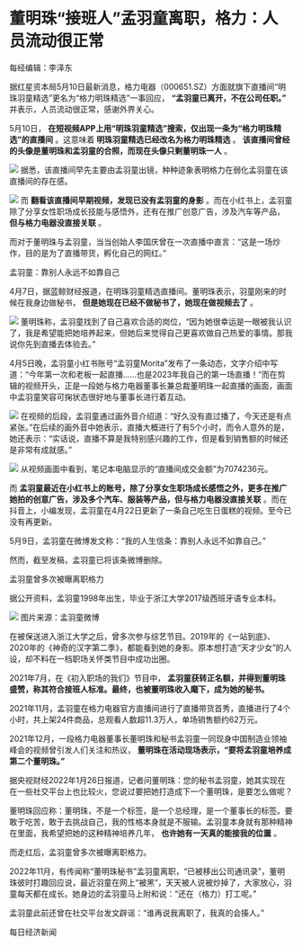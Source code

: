 # 董明珠“接班人”孟羽童离职，格力：人员流动很正常

每经编辑：李泽东

据红星资本局5月10日最新消息，格力电器（000651.SZ）方面就旗下直播间“明珠羽童精选”更名为“格力明珠精选”一事回应，
**“孟羽童已离开，不在公司任职。”** 并表示，人员流动很正常，感谢外界关心。

5月10日， **在短视频APP上用“明珠羽童精选”搜索，仅出现一条为“格力明珠精选”的直播间** 。这意味着 **明珠羽童精选已经改名为格力明珠精选**
。 **该直播间曾经的头像是董明珠和孟羽童的合照，而现在头像只剩董明珠一人** 。

![](https://inews.gtimg.com/om_bt/OLdLmpOQuUhlUCWk7kkk0sMhvh2vP0cRaECYDfsjjKQO4AA/1000)
据悉，该直播间早先主要由孟羽童出镜，种种迹象表明格力在弱化孟羽童在该直播间的存在感。

![](https://inews.gtimg.com/om_bt/OrntahKAfee3Y1kVRLDftBFIwFdBxk3vhujgM6f0VQjUQAA/1000)
而 **翻看该直播间早期视频，发现已没有孟羽童的身影** 。而在小红书上，孟羽童除了分享女性职场成长技能与感悟外，还有在推广创意广告，涉及汽车等产品，
**但与格力电器没直接关联** 。

而对于董明珠与孟羽童，当当创始人李国庆曾在一次直播中直言：“这是一场炒作，目的是为了直播带货，孵化自己的网红。”

孟羽童：靠别人永远不如靠自己

4月7日，据蓝鲸财经报道，在明珠羽童精选直播间。董明珠表示，羽童刚来的时候在我身边做秘书， **但是她现在已经不做秘书了，她现在做视频去了** 。

![](https://inews.gtimg.com/om_bt/ON9-IQNp_EDDrKzwHmWRTW9j_STf501uSN-TZw9zxn060AA/1000)
董明珠称，孟羽童找到了自己喜欢合适的岗位，“因为她很幸运是一眼被我认识了，我是希望能把她培养起来，但她后来觉得自己更喜欢做自己热爱的事情。那我说你先到直播去体验去。”

4月5日晚，孟羽童小红书账号“孟羽童Morita”发布了一条动态，文字介绍中写道：“今年第一次和老板一起直播……也是2023年我自己的第一场直播！”而在剪辑的视频开头，正是一段她与格力电器董事长兼总裁董明珠一起直播的画面，画面中孟羽童笑容可掬状态很好地与董事长进行着互动。

![](https://inews.gtimg.com/om_bt/OUGafdyB2qooFhBQjMtXEOBj2Jdq0sNwVDWu1mNGuWYckAA/1000)
在视频的后段，孟羽童通过画外音介绍道：“好久没有直过播了，今天还是有点紧张。”在后续的画外音中她表示，直播大概进行了有5个小时，而令人意外的是，她还表示：“实话说，直播不算是我特别感兴趣的工作，但是看到销售额的时候还是非常有成就感。”

![](https://inews.gtimg.com/om_bt/OvLwSifsd9i1AmhWroS3GszG7WSxeaaRatliGIiNj8DmYAA/1000)
从视频画面中看到，笔记本电脑显示的“直播间成交金额”为7074236元。

而 **孟羽童最近在小红书上的账号，除了分享女生职场成长感悟之外，更多在推广她拍的创意广告，涉及多个汽车、服装等产品，但与格力电器没直接关联**
。而在抖音上，小编发现，孟羽童在4月22日更新了一条自己吃生日蛋糕的视频。至今已没有再更新。

5月9日，孟羽童在微博发文称：“我的人生信条：靠别人永远不如靠自己。”

然而，截至发稿，孟羽童已将该条微博删除。

孟羽童曾多次被曝离职格力

据公开资料，孟羽童1998年出生，毕业于浙江大学2017级西班牙语专业本科。

![](https://inews.gtimg.com/om_bt/OSIWalH8n-DcbwRBj7RAtRcBHzkSg8TBbyilJSNzSyjVQAA/1000)
图片来源：孟羽童微博

在被保送进入浙江大学之后，曾多次参与综艺节目。2019年的《一站到底》、2020年的《神奇的汉字第二季》，都能看到她的身影。原本想打造“天才少女”的人设，却不料在一档职场关怀类节目中成功出圈。

2021年7月，在《初入职场的我们》节目中， **孟羽童获转正名额，并得到董明珠盛赞，称其符合接班人标准。最终，也被董明珠收入麾下，成为她的秘书。**

2021年11月，孟羽童在格力电器官方直播间进行了直播带货首秀，直播进行了4个小时，共上架24件商品，总观看人数超11.3万人，单场销售额约62万元。

2021年12月，一段格力电器董事长董明珠和秘书孟羽童一同现身中国制造业领袖峰会的视频曾引发人们关注和热议，
**董明珠在活动现场表示，“要将孟羽童培养成第二个董明珠。”**

据央视财经2022年1月26日报道，记者问董明珠：您的秘书孟羽童，她其实现在在一些社交平台上也比较火，您说过要把她打造成下一个董明珠，是要怎么做呢？

董明珠回应称：董明珠，不是一个标签，是一个总经理，是一个董事长的标签。要敢于吃苦，敢于去挑战自己，我的性格本身就是不服输。孟羽童本身就有那种精神在里面，我希望把她的这种精神培养几年，
**也许她有一天真的能接我的位置** 。

而走红后，孟羽童曾多次被曝离职格力。

2022年11月，有传闻称“董明珠秘书”孟羽童离职，“已被移出公司通讯录”，董明珠彼时打趣回应说，最近羽童在网上“被黑”，天天被人说被炒掉了，大家放心，羽童每天都在成长。她身边的孟羽童马上附和说：“还在（格力）打工呢。”

孟羽童此前还曾在社交平台发文辟谣：“谁再说我离职了，我真的会揍人。”

每日经济新闻

